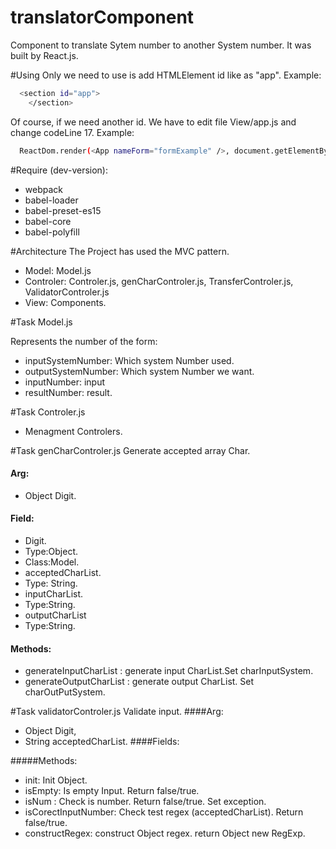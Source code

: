 # translatorComponent
Component to translate Sytem number to another System number. It was built by React.js.

#Using
Only we need to use is add HTMLElement id like as "app".
Example:
```sh
  <section id="app">
    </section>
```
Of course, if we need another id. We have to edit file View/app.js and change codeLine 17. Example:
```sh
  ReactDom.render(<App nameForm="formExample" />, document.getElementById('yourID'));
```
#Require (dev-version):
- webpack
- babel-loader
- babel-preset-es15
- babel-core
- babel-polyfill

#Architecture
The Project has used the MVC pattern.
 - Model: Model.js
 - Controler: Controler.js, genCharControler.js, TransferControler.js, ValidatorControler.js
 - View: Components.
 
#Task Model.js
 
 Represents the number of the form:
  - inputSystemNumber: Which system Number used.
  - outputSystemNumber: Which system Number we want. 
  - inputNumber: input
  - resultNumber: result.
  
#Task Controler.js
   - Menagment Controlers.
      
#Task genCharControler.js
Generate accepted array Char.
#### Arg:
- Object Digit. 

#### Field:
- Digit. 
 - Type:Object. 
 - Class:Model.
- acceptedCharList.
 - Type: String.
- inputCharList.
 - Type:String.
- outputCharList
 - Type:String.

#### Methods:     
 -  generateInputCharList : generate input CharList.Set charInputSystem.
 -  generateOutputCharList : generate output CharList. Set charOutPutSystem.
        
#Task validatorControler.js
Validate input.
####Arg:
- Object Digit, 
- String acceptedCharList.
####Fields:

#####Methods:
-  init: Init Object.
-  isEmpty: Is empty Input. Return false/true.
-  isNum : Check is number. Return false/true. Set exception.
-  isCorectInputNumber: Check test regex (acceptedCharList). Return false/true.
-  constructRegex: construct Object regex. return Object new RegExp.      

        
  
